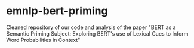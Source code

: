 # emnlp-bert-priming
Cleaned repository of our code and analysis of the paper "BERT as a Semantic Priming Subject: Exploring BERT's use of Lexical Cues to Inform Word Probabilities in Context"
